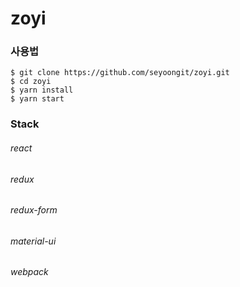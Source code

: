 # zoyi

### 사용법

```
$ git clone https://github.com/seyoongit/zoyi.git
$ cd zoyi
$ yarn install
$ yarn start
```


### Stack

###### react

###### redux

###### redux-form

###### material-ui

###### webpack